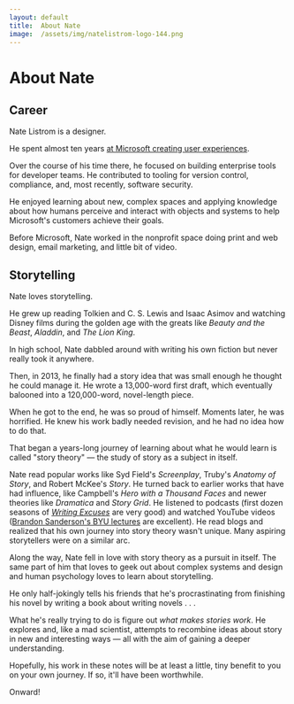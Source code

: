 ```yaml
---
layout: default
title:  About Nate
image:  /assets/img/natelistrom-logo-144.png
---
```


# About Nate

## Career

Nate Listrom is a designer.

He spent almost ten years [at Microsoft creating user experiences](https://www.linkedin.com/in/natelistrom/). 

Over the course of his time there, he focused on building enterprise tools for developer teams. He contributed to tooling for version control, compliance, and, most recently, software security. 

He enjoyed learning about new, complex spaces and applying knowledge about how humans perceive and interact with objects and systems to help Microsoft's customers achieve their goals.

Before Microsoft, Nate worked in the nonprofit space doing print and web design, email marketing, and little bit of video.

## Storytelling

Nate loves storytelling.

He grew up reading Tolkien and C. S. Lewis and Isaac Asimov and watching Disney films during the golden age with the greats like _Beauty and the Beast_, _Aladdin_, and _The Lion King_. 

In high school, Nate dabbled around with writing his own fiction but never really took it anywhere. 

Then, in 2013, he finally had a story idea that was small enough he thought he could manage it. He wrote a 13,000-word first draft, which eventually balooned into a 120,000-word, novel-length piece. 

When he got to the end, he was so proud of himself. Moments later, he was horrified. He knew his work badly needed revision, and he had no idea how to do that.

That began a years-long journey of learning about what he would learn is called "story theory" &mdash; the study of story as a subject in itself.

Nate read popular works like Syd Field's _Screenplay_, Truby's _Anatomy of Story_, and Robert McKee's _Story_. He turned back to earlier works that have had influence, like Campbell's _Hero with a Thousand Faces_ and newer theories like _Dramatica_ and _Story Grid_. He listened to podcasts (first dozen seasons of _[Writing Excuses](https://writingexcuses.com)_ are very good) and watched YouTube videos ([Brandon Sanderson's BYU lectures](https://www.youtube.com/watch?v=N4ZDBOc2tX8&list=PLH3mK1NZn9QqOSj3ObrP3xL8tEJQ12-vL) are excellent). He read blogs and realized that his own journey into story theory wasn't unique. Many aspiring storytellers were on a similar arc.

Along the way, Nate fell in love with story theory as a pursuit in itself. The same part of him that loves to geek out about complex systems and design and human psychology loves to learn about storytelling.

He only half-jokingly tells his friends that he's procrastinating from finishing his novel by writing a book about writing novels . . .

What he's really trying to do is figure out _what makes stories work_. He explores and, like a mad scientist, attempts to recombine ideas about story in new and interesting ways &mdash; all with the aim of gaining a deeper understanding.

Hopefully, his work in these notes will be at least a little, tiny benefit to you on your own journey. If so, it'll have been worthwhile.

Onward!